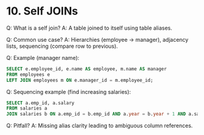 # 10. Self JOINs

Q: What is a self join?
A: A table joined to itself using table aliases.

Q: Common use case?
A: Hierarchies (employee → manager), adjacency lists, sequencing (compare row to previous).

Q: Example (manager name):
```sql
SELECT e.employee_id, e.name AS employee, m.name AS manager
FROM employees e
LEFT JOIN employees m ON e.manager_id = m.employee_id;
```

Q: Sequencing example (find increasing salaries):
```sql
SELECT a.emp_id, a.salary
FROM salaries a
JOIN salaries b ON a.emp_id = b.emp_id AND a.year = b.year + 1 AND a.salary > b.salary;
```

Q: Pitfall?
A: Missing alias clarity leading to ambiguous column references.
